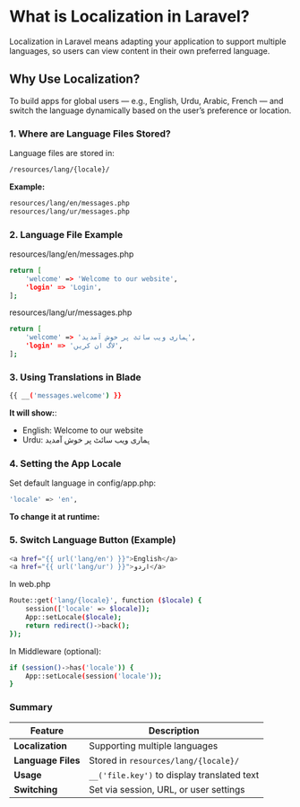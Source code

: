 

# What is Localization in Laravel?
Localization in Laravel means adapting your application to support multiple languages, so users can view content in their own preferred language.


## Why Use Localization?
To build apps for global users — e.g., English, Urdu, Arabic, French — and switch the language dynamically based on the user’s preference or location.

### 1. Where are Language Files Stored?
Language files are stored in:

```bash
/resources/lang/{locale}/

```

**Example:**
```bash
resources/lang/en/messages.php
resources/lang/ur/messages.php

```

###  2. Language File Example

resources/lang/en/messages.php

```bash
return [
    'welcome' => 'Welcome to our website',
    'login' => 'Login',
];

```
resources/lang/ur/messages.php
```bash
return [
    'welcome' => 'ہماری ویب سائٹ پر خوش آمدید',
    'login' => 'لاگ ان کریں',
];

```

### 3. Using Translations in Blade
```bash
{{ __('messages.welcome') }}

```
**It will show:**:

* English: Welcome to our website
* Urdu: ہماری ویب سائٹ پر خوش آمدید

### 4. Setting the App Locale
Set default language in config/app.php:
```bash
'locale' => 'en',
```
**To change it at runtime:**


### 5. Switch Language Button (Example)
```bash
<a href="{{ url('lang/en') }}">English</a>
<a href="{{ url('lang/ur') }}">اردو</a>

```
In web.php

```bash
Route::get('lang/{locale}', function ($locale) {
    session(['locale' => $locale]);
    App::setLocale($locale);
    return redirect()->back();
});

```
In Middleware (optional):
```bash
if (session()->has('locale')) {
    App::setLocale(session('locale'));
}
```

### Summary
| Feature            | Description                                 |
| ------------------ | ------------------------------------------- |
| **Localization**   | Supporting multiple languages               |
| **Language Files** | Stored in `resources/lang/{locale}/`        |
| **Usage**          | `__('file.key')` to display translated text |
| **Switching**      | Set via session, URL, or user settings      |


